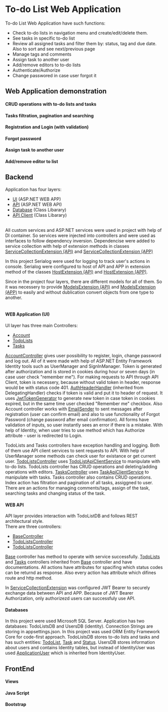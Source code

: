 # To-do List Web Application

To-do List Web Application have such functions:
- Check to-do lists in navigation menu and create/edit/delete them. 
- See tasks in specific to-do list
- Review all assigned tasks and filter them by: status, tag and due date. Also to sort and see next/previous page
- Manage tags and comments
- Assign task to another user
- Add/remove editors to to-do lists
- Authenticate/Authorize
- Change passwored in case user forgot it

## Web Application demonstration

#### CRUD operations with to-do lists and tasks

#### Tasks filtration, pagination and searching

#### Registration and Login (with validation)

#### Forgot password

#### Assign task to another user

#### Add/remove editor to list

## Backend

Application has four layers:
- [UI](./TodoListApp.WebApp) (ASP.NET WEB APP)
- [API](./TodoListApp.WebApi) (ASP.NET WEB API)
- [Database](./TodoListApp.Database) (Class Libarary)
- [API Client](./TodoListApp.ApiClient) (Class Libarary)

<br/>All custom services and ASP.NET services were used in project with help of DI container. So services were injected into controllers and were used as interfaces to follow dependency inversion. Dependencise were added to service collection with help of extension methods in classes [ServiceCollectionExtension (API)](./TodoListApp.WebApi/Extensions/ServiceCollectionExtension.cs) and [ServiceCollectionExtension (APP)](./TodoListApp.WebApp/Extensions/ServiceCollectionExtension.cs)<br/>

In this project Serialog were used for logging to track user's actions in console. Serialog were configured to host of API and APP in extension method of the classes [HostExtension (API)](./TodoListApp.WebApp/Extensions/HostExtension.cs) and [HostExtension (APP)](./TodoListApp.WebApi/Extensions/HostExtension.cs).<br/>

Since in the project four layers, there are different models for all of them. So it was necessery to provide [ModelsExtension (API)](./TodoListApp.WebApi/Extensions/ModelsExtension.cs) and [ModelsExtension (APP)](./TodoListApp.WebApp/Extensions/ModelsExtension.cs) to easily and without dublication convert objects from one type to another.<br/><br/>

#### WEB Application (UI)
UI layer has three main Controllers:
- [Account](./TodoListApp.WebApp/Controllers/AccountController.cs)
- [TodoLists](./TodoListApp.WebApp/Controllers/TodoListsController.cs)
- [Tasks](./TodoListApp.WebApp/Controllers/TasksController.cs)

[AccountController](./TodoListApp.WebApp/Controllers/AccountController.cs) gives user possibility to register, login, change password and log out. All of it were made with help of ASP.NET Entity Framework Identity tools such as UserManager and SignInManager. Token is generated after authorization and is stored in cookies during hour or seven days (in case user check "remember me"). For making requests to API through API Client, token is necessery, because without valid token in header, response would be with status code 401. [AuthHeaderHandler](./TodoListApp.WebApp/Handlers/AuthHeaderHandler.cs) (inherited from DelegatingHandler) checks if token is valid and put it to header of request. It uses [JwtTokenGenerator](./TodoListApp.WebApp/Helpers/JwtTokenGenerator.cs) to generate new token in case token in cookies expired, but in the same time user checked "Remember me" checkbox. Also Account controller works with [EmailSender](./TodoListApp.WebApp/Services/EmailSender.cs) to sent messages after registration (user can confirm email) and also to use functionality of Forgot Password (change password after email confirmation). All forms have validation of inputs, so user instantly sees an error if there is a mistake. With help of Identity, when user tries to use method which has Authorize attribute - user is redirected to Login.<br/>

TodoLists and Tasks controllers have exception handling and logging. Both of them use API client services to sent requests to API. With help of UserManager some methods can check user for existance or get current user. [TodoListsController](./TodoListApp.WebApp/Controllers/TodoListsController.cs) uses [TodoListApiClientService](./TodoListApp.ApiClient/Services/TodoListApiClientService.cs) to manipulate with to-do lists. TodoLists controller has CRUD operations and deleting/adding operations with editors. [TasksController](./TodoListApp.WebApp/Controllers/TasksController.cs) uses [TaskApiClientService](./TodoListApp.ApiClient/Services/TaskApiClientService.cs) to manipulate with tasks. Tasks controller also contains CRUD operations. Index action has filtration and pagination of all tasks, assiggned to user. There are an actions for managing comments/tags, assign of the task, searching tasks and changing status of the task.<br/>

#### WEB API
API layer provides interaction with TodoListDB and follows REST architectural style. <br/>
There are three controllers:
- [BaseController](./TodoListApp.WebApi/Controllers/BaseController.cs)
- [TodoListsController](./TodoListApp.WebApi/Controllers/TodoListsController.cs)
- [TodoListsController](./TodoListApp.WebApi/Controllers/TodoListsController.cs)

[Base](./TodoListApp.WebApi/Controllers/BaseController.cs) controller has method to operate with service successfully. [TodoLists](./TodoListApp.WebApi/Controllers/TodoListsController.cs) and [Tasks](./TodoListApp.WebApi/Controllers/TodoListsController.cs) controllers inherited from [Base](./TodoListApp.WebApi/Controllers/BaseController.cs) controller and have documentations. All actions have attributes for spacifing which status codes can be returnd as response. Also every action has attribute which difines route and http method.

In [ServiceCollectionExtension](./TodoListApp.WebApi/Extensions/ServiceCollectionExtension.cs) was configured JWT Bearer to securely exchange data between API and APP. Because of JWT Bearer Authorization, only authorizezd users can successfuly use API.

#### Databases
In this project were used Microsoft SQL Server. Application has two databases: TodoListsDB and UsersDB (identity). Connection Strings are storing in appsettings.json. In this project was used ORM Entity Framework Core for code-first approach. TodoListsDB stores to-do lists and tasks and has such entities: [TodoList](./TodoListApp.Database/Entities/TodoListEntity.cs), [Task](./TodoListApp.Database/Entities/TaskEntity.cs) and [Status](./TodoListApp.Database/Entities/StatusEntity.cs). UsersDB stores information about users and contains Identity tables, but instead of IdentityUser was used [ApplicationUser](TodoListApp.WebApp/Models/AuthenticationModels/ApplicationUser.cs) which is inherited from IdentityUser.

## FrontEnd

#### Views

#### Java Script

#### Bootstrap
